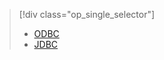 > [!div class="op_single_selector"]
> * [ODBC](../articles/hdinsight/hdinsight-connect-excel-hive-odbc-driver.md)
> * [JDBC](../articles/hdinsight/hdinsight-connect-hive-jdbc-driver.md)
> 
> 



<!--HONumber=Jan17_HO3-->


